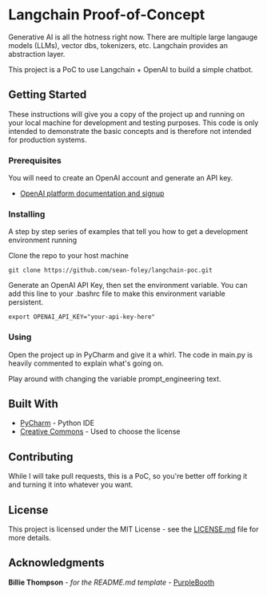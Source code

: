 # Langchain Proof-of-Concept

Generative AI is all the hotness right now.  There are multiple large langauge models (LLMs), 
vector dbs, tokenizers, etc.  Langchain provides an abstraction layer.

This project is a PoC to use Langchain + OpenAI to build a simple chatbot.

## Getting Started

These instructions will give you a copy of the project up and running on
your local machine for development and testing purposes.  This code is only
intended to demonstrate the basic concepts and is therefore not intended for
production systems.

### Prerequisites

You will need to create an OpenAI account and generate an API key.
- [OpenAI platform documentation and signup](https://platform.openai.com/overview)

### Installing

A step by step series of examples that tell you how to get a development
environment running

Clone the repo to your host machine

    git clone https://github.com/sean-foley/langchain-poc.git

Generate an OpenAI API Key, then set the environment variable. 
You can add this line to your .bashrc file to make this environment 
variable persistent.

    export OPENAI_API_KEY="your-api-key-here"

### Using

Open the project up in PyCharm and give it a whirl.  The code in 
main.py is heavily commented to explain what's going on.

Play around with changing the variable prompt_engineering text. 

## Built With

  - [PyCharm](https://www.jetbrains.com/pycharm/) - Python IDE
  - [Creative Commons](https://creativecommons.org/) - Used to choose
    the license


## Contributing
While I will take pull requests, this is a PoC, so you're better 
off forking it and turning it into whatever you want.

## License

This project is licensed under the MIT License - see 
the [LICENSE.md](LICENSE.md) file for more details.

## Acknowledgments
**Billie Thompson** - *for the README.md template* - [PurpleBooth](https://github.com/PurpleBooth)